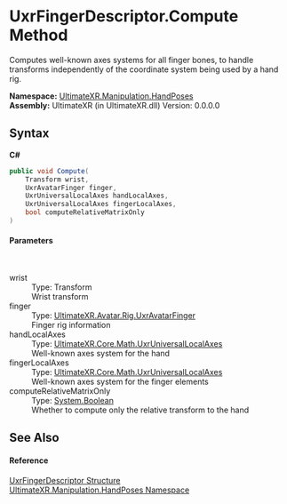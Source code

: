 # UxrFingerDescriptor.Compute Method 
 

Computes well-known axes systems for all finger bones, to handle transforms independently of the coordinate system being used by a hand rig.

**Namespace:**&nbsp;<a href="N_UltimateXR_Manipulation_HandPoses">UltimateXR.Manipulation.HandPoses</a><br />**Assembly:**&nbsp;UltimateXR (in UltimateXR.dll) Version: 0.0.0.0

## Syntax

**C#**<br />
``` C#
public void Compute(
	Transform wrist,
	UxrAvatarFinger finger,
	UxrUniversalLocalAxes handLocalAxes,
	UxrUniversalLocalAxes fingerLocalAxes,
	bool computeRelativeMatrixOnly
)
```


#### Parameters
&nbsp;<dl><dt>wrist</dt><dd>Type: Transform<br />Wrist transform</dd><dt>finger</dt><dd>Type: <a href="T_UltimateXR_Avatar_Rig_UxrAvatarFinger">UltimateXR.Avatar.Rig.UxrAvatarFinger</a><br />Finger rig information</dd><dt>handLocalAxes</dt><dd>Type: <a href="T_UltimateXR_Core_Math_UxrUniversalLocalAxes">UltimateXR.Core.Math.UxrUniversalLocalAxes</a><br />Well-known axes system for the hand</dd><dt>fingerLocalAxes</dt><dd>Type: <a href="T_UltimateXR_Core_Math_UxrUniversalLocalAxes">UltimateXR.Core.Math.UxrUniversalLocalAxes</a><br />Well-known axes system for the finger elements</dd><dt>computeRelativeMatrixOnly</dt><dd>Type: <a href="https://docs.microsoft.com/dotnet/api/system.boolean" target="_blank" rel="noopener noreferrer">System.Boolean</a><br />Whether to compute only the relative transform to the hand</dd></dl>

## See Also


#### Reference
<a href="T_UltimateXR_Manipulation_HandPoses_UxrFingerDescriptor">UxrFingerDescriptor Structure</a><br /><a href="N_UltimateXR_Manipulation_HandPoses">UltimateXR.Manipulation.HandPoses Namespace</a><br />